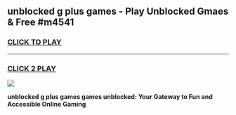 
## unblocked g plus games - Play Unblocked Gmaes & Free #m4541
<h3>
<a href="https://news.freeplayer.one?title=unblocked_g_plus_games&ref=03M">CLICK TO PLAY</a></h3>
<hr>

<h3>
<a href="https://news.freeplayer.one?title=unblocked_g_plus_games&ref=03M">CLICK 2 PLAY</a>
  
</h3>

<a href="https://news.freeplayer.one?title=unblocked_g_plus_games&ref=03M"><img src="https://clearcache.store/games.png"></a>


**unblocked g plus games games unblocked: Your Gateway to Fun and Accessible Online Gaming**
